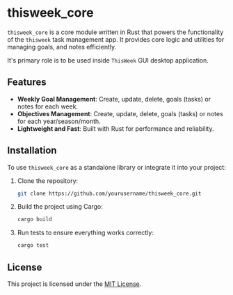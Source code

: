# thisweek_core

`thisweek_core` is a core module written in Rust that powers the functionality of the `thisweek` task management app. It provides core logic and utilities for managing goals, and notes efficiently.

It's primary role is to be used inside `ThisWeek` GUI desktop application.

## Features

- **Weekly Goal Management**: Create, update, delete, goals (tasks) or notes for each week.
- **Objectives Management**: Create, update, delete, goals (tasks) or notes for each year/season/month.
- **Lightweight and Fast**: Built with Rust for performance and reliability.

## Installation

To use `thisweek_core` as a standalone library or integrate it into your project:

1. Clone the repository:

   ```bash
   git clone https://github.com/yourusername/thisweek_core.git
   ```

2. Build the project using Cargo:

   ```bash
   cargo build
   ```

3. Run tests to ensure everything works correctly:

   ```bash
   cargo test
   ```

## License

This project is licensed under the [MIT License](LICENSE).
